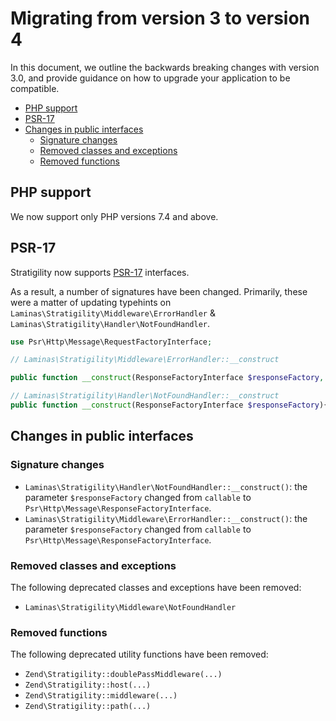 # Migrating from version 3 to version 4

In this document, we outline the backwards breaking changes with version 3.0,
and provide guidance on how to upgrade your application to be compatible.

- [PHP support](#php-support)
- [PSR-17](#psr-17)
- [Changes in public interfaces](#changes-in-public-interfaces)
  - [Signature changes](#signature-changes)
  - [Removed classes and exceptions](#removed-classes-and-exceptions)
  - [Removed functions](#removed-functions)

## PHP support

We now support only PHP versions 7.4 and above.

## PSR-17

Stratigility now supports [PSR-17](https://github.com/php-fig/fig-standards/blob/master/accepted/PSR-17-http-factory.md)
interfaces.

As a result, a number of signatures have been changed. Primarily, these were a
matter of updating typehints on `Laminas\Stratigility\Middleware\ErrorHandler`
& `Laminas\Stratigility\Handler\NotFoundHandler`.

```php
use Psr\Http\Message\RequestFactoryInterface;

// Laminas\Stratigility\Middleware\ErrorHandler::__construct

public function __construct(ResponseFactoryInterface $responseFactory, ?callable $responseGenerator = null){}

// Laminas\Stratigility\Handler\NotFoundHandler::__construct
public function __construct(ResponseFactoryInterface $responseFactory){}
```

## Changes in public interfaces

### Signature changes

- `Laminas\Stratigility\Handler\NotFoundHandler::__construct()`: the parameter `$responseFactory` changed from `callable` to `Psr\Http\Message\ResponseFactoryInterface`.
- `Laminas\Stratigility\Middleware\ErrorHandler::__construct()`: the parameter `$responseFactory` changed from `callable` to `Psr\Http\Message\ResponseFactoryInterface`.

### Removed classes and exceptions

The following deprecated classes and exceptions have been removed:

- `Laminas\Stratigility\Middleware\NotFoundHandler`

### Removed functions

The following deprecated utility functions have been removed:

- `Zend\Stratigility::doublePassMiddleware(...)`
- `Zend\Stratigility::host(...)`
- `Zend\Stratigility::middleware(...)`
- `Zend\Stratigility::path(...)`
